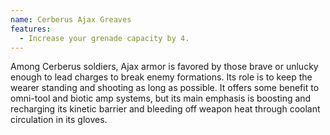 ```yaml
---
name: Cerberus Ajax Greaves
features:
  - Increase your grenade capacity by 4.
---
```

Among Cerberus soldiers, Ajax armor is favored by those brave or unlucky enough to lead charges to 
break enemy formations. Its role is to keep the wearer standing and shooting as long as possible. It 
offers some benefit to omni-tool and biotic amp systems, but its main emphasis is boosting and 
recharging its kinetic barrier and bleeding off weapon heat through coolant circulation in its 
gloves. 